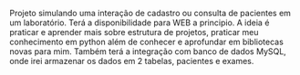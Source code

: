 Projeto simulando uma interação de cadastro ou consulta de pacientes em um laboratório.
Terá a disponibilidade para WEB a principio.
A ideia é praticar e aprender mais sobre estrutura de projetos, praticar meu conhecimento em python além de conhecer e aprofundar em bibliotecas novas para mim.
Também terá a integração com banco de dados MySQL, onde irei armazenar os dados em 2 tabelas, pacientes e exames.
